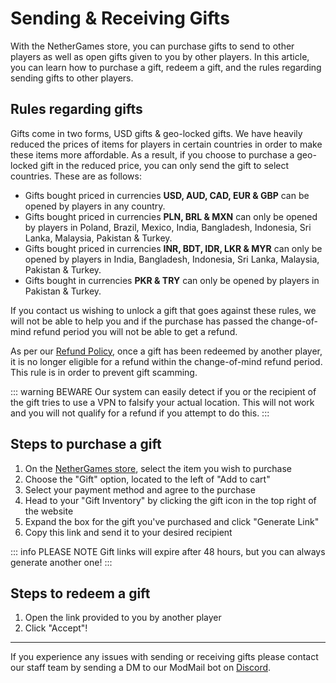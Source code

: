 # Sending & Receiving Gifts

With the NetherGames store, you can purchase gifts to send to other players as well as open gifts given to you by other players. In this article, you can learn how to purchase a gift, redeem a gift, and the rules regarding sending gifts to other players.

## Rules regarding gifts
Gifts come in two forms, USD gifts & geo-locked gifts. We have heavily reduced the prices of items for players in certain countries in order to make these items more affordable. As a result, if you choose to purchase a geo-locked gift in the reduced price, you can only send the gift to select countries. These are as follows:

* Gifts bought priced in currencies **USD, AUD, CAD, EUR & GBP** can be opened by players in any country.
* Gifts bought priced in currencies **PLN, BRL & MXN** can only be opened by players in Poland, Brazil, Mexico, India, Bangladesh, Indonesia, Sri Lanka, Malaysia, Pakistan & Turkey.
* Gifts bought priced in currencies **INR, BDT, IDR, LKR & MYR** can only be opened by players in India, Bangladesh, Indonesia, Sri Lanka, Malaysia, Pakistan & Turkey.
* Gifts bought in currencies **PKR & TRY** can only be opened by players in Pakistan & Turkey.

If you contact us wishing to unlock a gift that goes against these rules, we will not be able to help you and if the purchase has passed the change-of-mind refund period you will not be able to get a refund.

As per our [Refund Policy](https://support.nethergames.org/localised-pricing), once a gift has been redeemed by another player, it is no longer eligible for a refund within the change-of-mind refund period. This rule is in order to prevent gift scamming.

::: warning BEWARE
Our system can easily detect if you or the recipient of the gift tries to use a VPN to falsify your actual location. This will not work and you will not qualify for a refund if you attempt to do this.
:::

## Steps to purchase a gift

1. On the [NetherGames store](https://store.nethergames.org), select the item you wish to purchase
2. Choose the "Gift" option, located to the left of "Add to cart"
3. Select your payment method and agree to the purchase
4. Head to your "Gift Inventory" by clicking the gift icon in the top right of the website
5. Expand the box for the gift you've purchased and click "Generate Link"
6. Copy this link and send it to your desired recipient

::: info PLEASE NOTE
Gift links will expire after 48 hours, but you can always generate another one!
:::

## Steps to redeem a gift

1. Open the link provided to you by another player
2. Click "Accept"!

---

If you experience any issues with sending or receiving gifts please contact our staff team by sending a DM to our ModMail bot on [Discord](https://discord.gg/UFQfD6ThVF).
